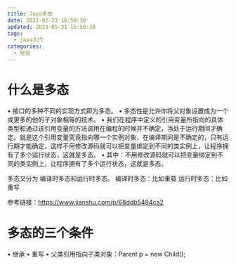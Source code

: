 ```yaml
---
title: Java多态
date: 2021-02-23 16:50:30
updated: 2023-05-31 16:50:30
tags:
  - java入门
categories:
  - 经验
---
```


# 什么是多态

• 接口的多种不同的实现方式即为多态。
• 多态性是允许你将父对象设置成为一个或更多的他的子对象相等的技术。
• 我们在程序中定义的引用变量所指向的具体类型和通过该引用变量的方法调用在编程的时候并不确定，当处于运行期间才确定。就是这个引用变量究竟指向哪一个实例对象，在编译期间是不确定的，只有运行期才能确定，这样不用修改源码就可以把变量绑定到不同的类实例上，让程序拥有了多个运行状态，这就是多态。
• 其中：不用修改源码就可以把变量绑定到不同的类实例上，让程序拥有了多个运行状态，这就是多态。

多态又分为 编译时多态和运行时多态。
编译时多态：比如重载
运行时多态：比如重写


参考链接：https://www.jianshu.com/p/68ddb5484ca2
# 多态的三个条件
• 继承
• 重写
• 父类引用指向子类对象：Parent p = new Child();
